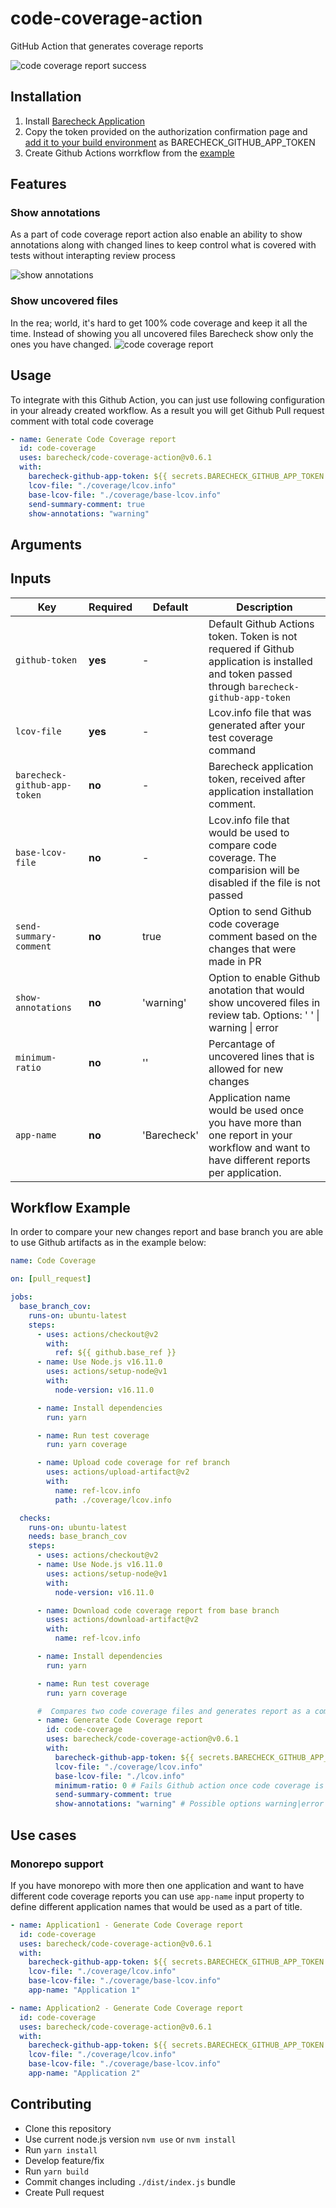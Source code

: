 # code-coverage-action

GitHub Action that generates coverage reports

![code coverage report success](./docs/img/barecheck-comment-success.png)

## Installation

1. Install [Barecheck Application](https://github.com/apps/barecheck)
2. Copy the token provided on the authorization confirmation page and [add it to your build environment](https://docs.github.com/en/actions/reference/environment-variables) as BARECHECK_GITHUB_APP_TOKEN
3. Create Github Actions worrkflow from the [example](https://github.com/barecheck/code-coverage-action#workflow-example)

## Features

### Show annotations

As a part of code coverage report action also enable an ability to show annotations along with changed lines to keep control what is covered with tests without interapting review process

![show annotations](./docs/img/show-annotations.png)

### Show uncovered files

In the rea; world, it's hard to get 100% code coverage and keep it all the time. Instead of showing you all uncovered files Barecheck show only the ones you have changed.
![code coverage report](./docs/img/barecheck-comment-fail.png)

## Usage

To integrate with this Github Action, you can just use following configuration in your already created workflow. As a result you will get Github Pull request comment with total code coverage

```yml
- name: Generate Code Coverage report
  id: code-coverage
  uses: barecheck/code-coverage-action@v0.6.1
  with:
    barecheck-github-app-token: ${{ secrets.BARECHECK_GITHUB_APP_TOKEN }}
    lcov-file: "./coverage/lcov.info"
    base-lcov-file: "./coverage/base-lcov.info"
    send-summary-comment: true
    show-annotations: "warning"
```

## Arguments

## Inputs

| Key                          | Required | Default     | Description                                                                                                                                  |
| ---------------------------- | -------- | ----------- | -------------------------------------------------------------------------------------------------------------------------------------------- |
| `github-token`               | **yes**  | -           | Default Github Actions token. Token is not requered if Github application is installed and token passed through `barecheck-github-app-token` |
| `lcov-file`                  | **yes**  | -           | Lcov.info file that was generated after your test coverage command                                                                           |
| `barecheck-github-app-token` | **no**   | -           | Barecheck application token, received after application installation comment.                                                                |
| `base-lcov-file`             | **no**   | -           | Lcov.info file that would be used to compare code coverage. The comparision will be disabled if the file is not passed                       |
| `send-summary-comment`       | **no**   | true        | Option to send Github code coverage comment based on the changes that were made in PR                                                        |
| `show-annotations`           | **no**   | 'warning'   | Option to enable Github anotation that would show uncovered files in review tab. Options: ' ' \| warning \| error                            |
| `minimum-ratio`              | **no**   | ''          | Percantage of uncovered lines that is allowed for new changes                                                                                |
| `app-name`                   | **no**   | 'Barecheck' | Application name would be used once you have more than one report in your workflow and want to have different reports per application.       |

## Workflow Example

In order to compare your new changes report and base branch you are able to use Github artifacts as in the example below:

```yml
name: Code Coverage

on: [pull_request]

jobs:
  base_branch_cov:
    runs-on: ubuntu-latest
    steps:
      - uses: actions/checkout@v2
        with:
          ref: ${{ github.base_ref }}
      - name: Use Node.js v16.11.0
        uses: actions/setup-node@v1
        with:
          node-version: v16.11.0

      - name: Install dependencies
        run: yarn

      - name: Run test coverage
        run: yarn coverage

      - name: Upload code coverage for ref branch
        uses: actions/upload-artifact@v2
        with:
          name: ref-lcov.info
          path: ./coverage/lcov.info

  checks:
    runs-on: ubuntu-latest
    needs: base_branch_cov
    steps:
      - uses: actions/checkout@v2
      - name: Use Node.js v16.11.0
        uses: actions/setup-node@v1
        with:
          node-version: v16.11.0

      - name: Download code coverage report from base branch
        uses: actions/download-artifact@v2
        with:
          name: ref-lcov.info

      - name: Install dependencies
        run: yarn

      - name: Run test coverage
        run: yarn coverage

      #  Compares two code coverage files and generates report as a comment
      - name: Generate Code Coverage report
        id: code-coverage
        uses: barecheck/code-coverage-action@v0.6.1
        with:
          barecheck-github-app-token: ${{ secrets.BARECHECK_GITHUB_APP_TOKEN }}
          lcov-file: "./coverage/lcov.info"
          base-lcov-file: "./lcov.info"
          minimum-ratio: 0 # Fails Github action once code coverage is decreasing
          send-summary-comment: true
          show-annotations: "warning" # Possible options warning|error
```

## Use cases

### Monorepo support

If you have monorepo with more then one application and want to have different code coverage reports you can use `app-name` input property to define different application names that would be used as a part of title.

```yml
- name: Application1 - Generate Code Coverage report
  id: code-coverage
  uses: barecheck/code-coverage-action@v0.6.1
  with:
    barecheck-github-app-token: ${{ secrets.BARECHECK_GITHUB_APP_TOKEN }}
    lcov-file: "./coverage/lcov.info"
    base-lcov-file: "./coverage/base-lcov.info"
    app-name: "Application 1"
```

```yml
- name: Application2 - Generate Code Coverage report
  id: code-coverage
  uses: barecheck/code-coverage-action@v0.6.1
  with:
    barecheck-github-app-token: ${{ secrets.BARECHECK_GITHUB_APP_TOKEN }}
    lcov-file: "./coverage/lcov.info"
    base-lcov-file: "./coverage/base-lcov.info"
    app-name: "Application 2"
```

## Contributing

- Clone this repository
- Use current node.js version `nvm use` or `nvm install`
- Run `yarn install`
- Develop feature/fix
- Run `yarn build`
- Commit changes including `./dist/index.js` bundle
- Create Pull request

